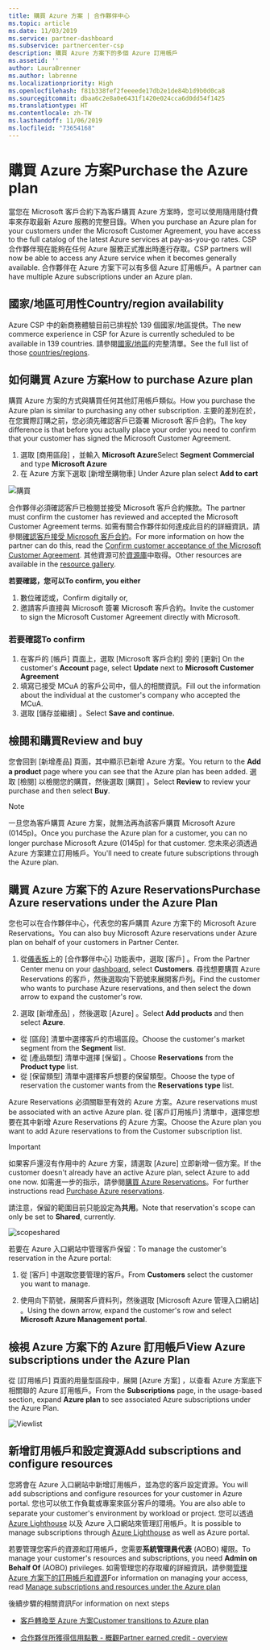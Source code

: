 ```yaml
---
title: 購買 Azure 方案 | 合作夥伴中心
ms.topic: article
ms.date: 11/03/2019
ms.service: partner-dashboard
ms.subservice: partnercenter-csp
description: 購買 Azure 方案下的多個 Azure 訂用帳戶
ms.assetid: ''
author: LauraBrenner
ms.author: labrenne
ms.localizationpriority: High
ms.openlocfilehash: f81b338fef2feeeede17db2e1de84b1d9b0d0ca8
ms.sourcegitcommit: dbaa6c2e8a0e6431f1420e024cca6d0dd54f1425
ms.translationtype: HT
ms.contentlocale: zh-TW
ms.lasthandoff: 11/06/2019
ms.locfileid: "73654168"
---
```

# <a name="purchase-the-azure-plan"></a><span data-ttu-id="eba84-103">購買 Azure 方案</span><span class="sxs-lookup"><span data-stu-id="eba84-103">Purchase the Azure plan</span></span>

<span data-ttu-id="eba84-104">當您在 Microsoft 客戶合約下為客戶購買 Azure 方案時，您可以使用隨用隨付費率來存取最新 Azure 服務的完整目錄。</span><span class="sxs-lookup"><span data-stu-id="eba84-104">When you purchase an Azure plan for your customers under the Microsoft Customer Agreement, you have access to the full catalog of the latest Azure services at pay-as-you-go rates.</span></span> <span data-ttu-id="eba84-105">CSP 合作夥伴現在能夠在任何 Azure 服務正式推出時進行存取。</span><span class="sxs-lookup"><span data-stu-id="eba84-105">CSP partners will now be able to access any Azure service when it becomes generally available.</span></span> <span data-ttu-id="eba84-106">合作夥伴在 Azure 方案下可以有多個 Azure 訂用帳戶。</span><span class="sxs-lookup"><span data-stu-id="eba84-106">A partner can have multiple Azure subscriptions under an Azure plan.</span></span> 

## <a name="countryregion-availability"></a><span data-ttu-id="eba84-107">國家/地區可用性</span><span class="sxs-lookup"><span data-stu-id="eba84-107">Country/region availability</span></span>
<span data-ttu-id="eba84-108">Azure CSP 中的新商務體驗目前已排程於 139 個國家/地區提供。</span><span class="sxs-lookup"><span data-stu-id="eba84-108">The new commerce experience in CSP for Azure is currently scheduled to be available in 139 countries.</span></span> <span data-ttu-id="eba84-109">請參閱[國家/地區](https://query.prod.cms.rt.microsoft.com/cms/api/am/binary/RE3QN0x)的完整清單。</span><span class="sxs-lookup"><span data-stu-id="eba84-109">See the full list of those [countries/regions](https://query.prod.cms.rt.microsoft.com/cms/api/am/binary/RE3QN0x).</span></span> 

## <a name="how-to-purchase-azure-plan"></a><span data-ttu-id="eba84-110">如何購買 Azure 方案</span><span class="sxs-lookup"><span data-stu-id="eba84-110">How to purchase Azure plan</span></span>

<span data-ttu-id="eba84-111">購買 Azure 方案的方式與購買任何其他訂用帳戶類似。</span><span class="sxs-lookup"><span data-stu-id="eba84-111">How you purchase the Azure plan is similar to purchasing any other subscription.</span></span> <span data-ttu-id="eba84-112">主要的差別在於，在您實際訂購之前，您必須先確認客戶已簽署 Microsoft 客戶合約。</span><span class="sxs-lookup"><span data-stu-id="eba84-112">The key difference is that before you actually place your order you need to confirm that your customer has signed the Microsoft Customer Agreement.</span></span>

1. <span data-ttu-id="eba84-113">選取 [商用區段]  ，並輸入 **Microsoft Azure**</span><span class="sxs-lookup"><span data-stu-id="eba84-113">Select **Segment Commercial** and type **Microsoft Azure**</span></span> 
2. <span data-ttu-id="eba84-114">在 Azure 方案下選取 [新增至購物車] </span><span class="sxs-lookup"><span data-stu-id="eba84-114">Under Azure plan select **Add to cart**</span></span>

![購買](images/azure/Azurepurchase1.png)

<span data-ttu-id="eba84-116">合作夥伴必須確認客戶已檢閱並接受 Microsoft 客戶合約條款。</span><span class="sxs-lookup"><span data-stu-id="eba84-116">The partner must confirm the customer has reviewed and accepted the Microsoft Customer Agreement terms.</span></span> <span data-ttu-id="eba84-117">如需有關合作夥伴如何達成此目的的詳細資訊，請參閱[確認客戶接受 Microsoft 客戶合約](https://docs.microsoft.com/partner-center/confirm-customer-agreement)。</span><span class="sxs-lookup"><span data-stu-id="eba84-117">For more information on how the partner can do this, read the [Confirm customer acceptance of the Microsoft Customer Agreement](https://docs.microsoft.com/partner-center/confirm-customer-agreement).</span></span> <span data-ttu-id="eba84-118">其他資源可於[資源庫](https://partner.microsoft.com/resources/collection/Microsoft-Customer-Agreement-in-the-CSP-program#/)中取得。</span><span class="sxs-lookup"><span data-stu-id="eba84-118">Other resources are available in the [resource gallery](https://partner.microsoft.com/resources/collection/Microsoft-Customer-Agreement-in-the-CSP-program#/).</span></span>

<span data-ttu-id="eba84-119">**若要確認，您可以**</span><span class="sxs-lookup"><span data-stu-id="eba84-119">**To confirm, you either**</span></span>
1. <span data-ttu-id="eba84-120">數位確認或，</span><span class="sxs-lookup"><span data-stu-id="eba84-120">Confirm digitally or,</span></span>
2. <span data-ttu-id="eba84-121">邀請客戶直接與 Microsoft 簽署 Microsoft 客戶合約。</span><span class="sxs-lookup"><span data-stu-id="eba84-121">Invite the customer to sign the Microsoft Customer Agreement directly with Microsoft.</span></span> 

### <a name="to-confirm"></a><span data-ttu-id="eba84-122">若要確認</span><span class="sxs-lookup"><span data-stu-id="eba84-122">To confirm</span></span> 

1. <span data-ttu-id="eba84-123">在客戶的 [帳戶]  頁面上，選取 [Microsoft 客戶合約]  旁的 [更新] </span><span class="sxs-lookup"><span data-stu-id="eba84-123">On the customer's **Account** page, select **Update** next to **Microsoft Customer Agreement**</span></span>  
2. <span data-ttu-id="eba84-124">填寫已接受 MCuA 的客戶公司中，個人的相關資訊。</span><span class="sxs-lookup"><span data-stu-id="eba84-124">Fill out the information about the individual at the customer's company who accepted the MCuA.</span></span>
3. <span data-ttu-id="eba84-125">選取 [儲存並繼續]  。</span><span class="sxs-lookup"><span data-stu-id="eba84-125">Select **Save and continue.**</span></span>  

## <a name="review-and-buy"></a><span data-ttu-id="eba84-126">檢閱和購買</span><span class="sxs-lookup"><span data-stu-id="eba84-126">Review and buy</span></span>

<span data-ttu-id="eba84-127">您會回到 [新增產品]  頁面，其中顯示已新增 Azure 方案。</span><span class="sxs-lookup"><span data-stu-id="eba84-127">You return to the **Add a product** page where you can see that the Azure plan has been added.</span></span> <span data-ttu-id="eba84-128">選取 [檢閱]  以檢閱您的購買，然後選取 [購買]  。</span><span class="sxs-lookup"><span data-stu-id="eba84-128">Select **Review** to review your purchase and then select **Buy**.</span></span> 

>[!Note]
><span data-ttu-id="eba84-129">一旦您為客戶購買 Azure 方案，就無法再為該客戶購買 Microsoft Azure (0145p)。</span><span class="sxs-lookup"><span data-stu-id="eba84-129">Once you purchase the Azure plan for a customer, you can no longer purchase Microsoft Azure (0145p) for that customer.</span></span> <span data-ttu-id="eba84-130">您未來必須透過 Azure 方案建立訂用帳戶。</span><span class="sxs-lookup"><span data-stu-id="eba84-130">You'll need to create future subscriptions through the Azure plan.</span></span>

## <a name="purchase-azure-reservations-under-the-azure-plan"></a><span data-ttu-id="eba84-131">購買 Azure 方案下的 Azure Reservations</span><span class="sxs-lookup"><span data-stu-id="eba84-131">Purchase Azure reservations under the Azure Plan</span></span> 
  
<span data-ttu-id="eba84-132">您也可以在合作夥伴中心，代表您的客戶購買 Azure 方案下的 Microsoft Azure Reservations。</span><span class="sxs-lookup"><span data-stu-id="eba84-132">You can also buy Microsoft Azure reservations under Azure plan on behalf of your customers in Partner Center.</span></span>

1. <span data-ttu-id="eba84-133">從[儀表板](https://partner.microsoft.com/dashboard/)上的 [合作夥伴中心] 功能表中，選取 [客戶]  。</span><span class="sxs-lookup"><span data-stu-id="eba84-133">From the Partner Center menu on your [dashboard](https://partner.microsoft.com/dashboard/), select **Customers**.</span></span> <span data-ttu-id="eba84-134">尋找想要購買 Azure Reservations 的客戶，然後選取向下箭號來展開客戶列。</span><span class="sxs-lookup"><span data-stu-id="eba84-134">Find the customer who wants to purchase Azure reservations, and then select the down arrow to expand the customer's row.</span></span> 

2. <span data-ttu-id="eba84-135">選取 [新增產品]  ，然後選取 [Azure]  。</span><span class="sxs-lookup"><span data-stu-id="eba84-135">Select **Add products** and then select **Azure**.</span></span> 
- <span data-ttu-id="eba84-136">從 [區段]  清單中選擇客戶的市場區段。</span><span class="sxs-lookup"><span data-stu-id="eba84-136">Choose the customer's market segment from the **Segment** list.</span></span> 
- <span data-ttu-id="eba84-137">從 [產品類型]  清單中選擇 [保留]  。</span><span class="sxs-lookup"><span data-stu-id="eba84-137">Choose **Reservations** from the **Product type** list.</span></span> 
- <span data-ttu-id="eba84-138">從 [保留類型]  清單中選擇客戶想要的保留類型。</span><span class="sxs-lookup"><span data-stu-id="eba84-138">Choose the type of reservation the customer wants from the **Reservations type** list.</span></span> 

<span data-ttu-id="eba84-139">Azure Reservations 必須關聯至有效的 Azure 方案。</span><span class="sxs-lookup"><span data-stu-id="eba84-139">Azure reservations must be associated with an active Azure plan.</span></span> <span data-ttu-id="eba84-140">從 [客戶訂用帳戶] 清單中，選擇您想要在其中新增 Azure Reservations 的 Azure 方案。</span><span class="sxs-lookup"><span data-stu-id="eba84-140">Choose the Azure plan you want to add Azure reservations to from the Customer subscription list.</span></span> 

>[!Important] 
><span data-ttu-id="eba84-141">如果客戶還沒有作用中的 Azure 方案，請選取 [Azure] 立即新增一個方案。</span><span class="sxs-lookup"><span data-stu-id="eba84-141">If the customer doesn't already have an active Azure plan, select Azure to add one now.</span></span> <span data-ttu-id="eba84-142">如需進一步的指示，請參閱[購買 Azure Reservations](https://docs.microsoft.com/partner-center/azure-reservations-buying#purchase-azure-reservations)。</span><span class="sxs-lookup"><span data-stu-id="eba84-142">For further instructions read [Purchase Azure reservations](https://docs.microsoft.com/partner-center/azure-reservations-buying#purchase-azure-reservations).</span></span>

<span data-ttu-id="eba84-143">請注意，保留的範圍目前只能設定為**共用**。</span><span class="sxs-lookup"><span data-stu-id="eba84-143">Note that reservation's scope can only be set to **Shared**, currently.</span></span> 

![scopeshared](images/azure/addprods1.png)

<span data-ttu-id="eba84-145">若要在 Azure 入口網站中管理客戶保留：</span><span class="sxs-lookup"><span data-stu-id="eba84-145">To manage the customer's reservation in the Azure portal:</span></span> 

1. <span data-ttu-id="eba84-146">從 [客戶]  中選取您要管理的客戶。</span><span class="sxs-lookup"><span data-stu-id="eba84-146">From **Customers** select the customer you want to manage.</span></span> 

2. <span data-ttu-id="eba84-147">使用向下箭號，展開客戶資料列，然後選取 [Microsoft Azure 管理入口網站]  。</span><span class="sxs-lookup"><span data-stu-id="eba84-147">Using the down arrow, expand the customer's row and select **Microsoft Azure Management portal**.</span></span>  
 
## <a name="view-azure-subscriptions-under-the-azure-plan"></a><span data-ttu-id="eba84-148">檢視 Azure 方案下的 Azure 訂用帳戶</span><span class="sxs-lookup"><span data-stu-id="eba84-148">View Azure subscriptions under the Azure Plan</span></span> 

<span data-ttu-id="eba84-149">從 [訂用帳戶]  頁面的用量型區段中，展開 [Azure 方案]  ，以查看 Azure 方案底下相關聯的 Azure 訂用帳戶。</span><span class="sxs-lookup"><span data-stu-id="eba84-149">From the **Subscriptions** page, in the usage-based section, expand **Azure plan** to see associated Azure subscriptions under the Azure Plan.</span></span>

![Viewlist](images/azure/addprods2.png) 


## <a name="add-subscriptions-and-configure-resources"></a><span data-ttu-id="eba84-151">新增訂用帳戶和設定資源</span><span class="sxs-lookup"><span data-stu-id="eba84-151">Add subscriptions and configure resources</span></span>

<span data-ttu-id="eba84-152">您將會在 Azure 入口網站中新增訂用帳戶，並為您的客戶設定資源。</span><span class="sxs-lookup"><span data-stu-id="eba84-152">You will add subscriptions and configure resources for your customer in Azure portal.</span></span> <span data-ttu-id="eba84-153">您也可以依工作負載或專案來區分客戶的環境。</span><span class="sxs-lookup"><span data-stu-id="eba84-153">You are also able to separate your customer's environment by workload or project.</span></span> <span data-ttu-id="eba84-154">您可以透過 [Azure Lighthouse](https://azure.microsoft.com/services/azure-lighthouse/) 以及 Azure 入口網站來管理訂用帳戶。</span><span class="sxs-lookup"><span data-stu-id="eba84-154">It is possible to manage subscriptions through [Azure Lighthouse](https://azure.microsoft.com/services/azure-lighthouse/) as well as Azure portal.</span></span> 

<span data-ttu-id="eba84-155">若要管理您客戶的資源和訂用帳戶，您需要**系統管理員代表** (AOBO) 權限。</span><span class="sxs-lookup"><span data-stu-id="eba84-155">To manage your customer's resources and subscriptions, you need **Admin on Behalf Of** (AOBO) privileges.</span></span> <span data-ttu-id="eba84-156">如需管理您的存取權的詳細資訊，請參閱[管理 Azure 方案下的訂用帳戶和資源](azure-plan-manage.md)</span><span class="sxs-lookup"><span data-stu-id="eba84-156">For information on managing your access, read [Manage subscriptions and resources under the Azure plan](azure-plan-manage.md)</span></span>

<span data-ttu-id="eba84-157">後續步驟的相關資訊</span><span class="sxs-lookup"><span data-stu-id="eba84-157">For information on next steps</span></span>

- [<span data-ttu-id="eba84-158">客戶轉換至 Azure 方案</span><span class="sxs-lookup"><span data-stu-id="eba84-158">Customer transitions to Azure plan</span></span>](azure-plan-transition.md)

- [<span data-ttu-id="eba84-159">合作夥伴所獲得信用點數 - 概觀</span><span class="sxs-lookup"><span data-stu-id="eba84-159">Partner earned credit - overview</span></span>](partner-earned-credit.md)







            




    

  













    



    